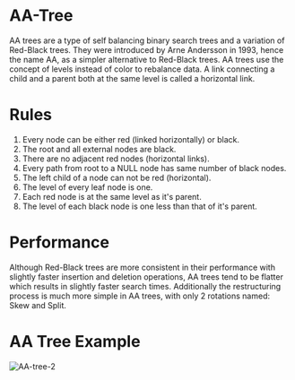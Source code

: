 # AA-Tree
AA trees are a type of self balancing binary search trees and a variation of Red-Black trees. 
They were introduced by Arne Andersson in 1993, hence the name AA, as a simpler alternative to Red-Black trees. 
AA trees use the concept of levels instead of color to rebalance data. 
A link connecting a child and a parent both at the same level is called a horizontal link.

# Rules
  1. Every node can be either red (linked horizontally) or black.
  2. The root and all external nodes are black.
  3. There are no adjacent red nodes (horizontal links).
  4. Every path from root to a NULL node has same number of black nodes.
  5. The left child of a node can not be red (horizontal).
  6. The level of every leaf node is one.
  7. Each red node is at the same level as it's parent.
  8. The level of each black node is one less than that of it's parent.
  
# Performance
Although Red-Black trees are more consistent in their performance with slightly faster insertion and deletion operations, AA trees tend to be flatter which results in slightly faster search times. Additionally the restructuring process is much more simple in AA trees, with only 2 rotations named: Skew and Split.
   
# AA Tree Example    
![AA-tree-2](https://user-images.githubusercontent.com/100040302/189117217-3a7bcd5e-8963-4ec8-b7fd-f1b82967c2c2.JPG)
